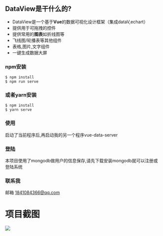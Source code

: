 
## DataView是干什么的?

* DataView是一个基于**Vue**的数据可视化设计框架（集成dataV,echart）
* 提供用于可拖拽的控件
* 提供常用的**图表**如折线图等
* 飞线图/轮播表等其他组件
* 表格,图片,文字组件
* 一键生成数据大屏

### npm安装

```shell
$ npm install
$ npm run serve
```

### 或者yarn安装

```shell
$ npm install
$ yarn serve
```

### 使用

启动了当前程序后,再启动我的另一个程序vue-data-server

### 登陆

本项目使用了mongodb做用户的信息保存,请先下载安装mongodb就可以注册或登陆系统

### 联系我

邮箱 1841084366@qq.com

# 项目截图

<img src="https://raw.githubusercontent.com/lizhensheng/vue-echart-design/master/docs/screenshot/designwindow.png"></img>

